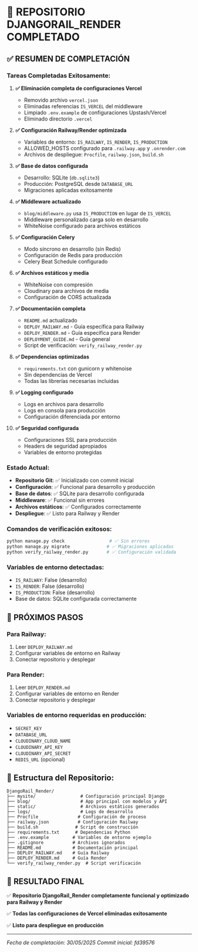 # 🎉 REPOSITORIO DJANGORAIL_RENDER COMPLETADO

## ✅ RESUMEN DE COMPLETACIÓN

### Tareas Completadas Exitosamente:

1. **✅ Eliminación completa de configuraciones Vercel**
   - Removido archivo `vercel.json`
   - Eliminadas referencias `IS_VERCEL` del middleware
   - Limpiado `.env.example` de configuraciones Upstash/Vercel
   - Eliminado directorio `.vercel`

2. **✅ Configuración Railway/Render optimizada**
   - Variables de entorno: `IS_RAILWAY`, `IS_RENDER`, `IS_PRODUCTION`
   - ALLOWED_HOSTS configurado para `.railway.app` y `.onrender.com`
   - Archivos de despliegue: `Procfile`, `railway.json`, `build.sh`

3. **✅ Base de datos configurada**
   - Desarrollo: SQLite (`db.sqlite3`)
   - Producción: PostgreSQL desde `DATABASE_URL`
   - Migraciones aplicadas exitosamente

4. **✅ Middleware actualizado**
   - `blog/middleware.py` usa `IS_PRODUCTION` en lugar de `IS_VERCEL`
   - Middleware personalizado carga solo en desarrollo
   - WhiteNoise configurado para archivos estáticos

5. **✅ Configuración Celery**
   - Modo síncrono en desarrollo (sin Redis)
   - Configuración de Redis para producción
   - Celery Beat Schedule configurado

6. **✅ Archivos estáticos y media**
   - WhiteNoise con compresión
   - Cloudinary para archivos de media
   - Configuración de CORS actualizada

7. **✅ Documentación completa**
   - `README.md` actualizado
   - `DEPLOY_RAILWAY.md` - Guía específica para Railway
   - `DEPLOY_RENDER.md` - Guía específica para Render
   - `DEPLOYMENT_GUIDE.md` - Guía general
   - Script de verificación: `verify_railway_render.py`

8. **✅ Dependencias optimizadas**
   - `requirements.txt` con gunicorn y whitenoise
   - Sin dependencias de Vercel
   - Todas las librerías necesarias incluidas

9. **✅ Logging configurado**
   - Logs en archivos para desarrollo
   - Logs en consola para producción
   - Configuración diferenciada por entorno

10. **✅ Seguridad configurada**
    - Configuraciones SSL para producción
    - Headers de seguridad apropiados
    - Variables de entorno protegidas

### Estado Actual:

- **Repositorio Git**: ✅ Inicializado con commit inicial
- **Configuración**: ✅ Funcional para desarrollo y producción
- **Base de datos**: ✅ SQLite para desarrollo configurada
- **Middleware**: ✅ Funcional sin errores
- **Archivos estáticos**: ✅ Configurados correctamente
- **Despliegue**: ✅ Listo para Railway y Render

### Comandos de verificación exitosos:

```bash
python manage.py check                 # ✅ Sin errores
python manage.py migrate              # ✅ Migraciones aplicadas
python verify_railway_render.py       # ✅ Configuración validada
```

### Variables de entorno detectadas:

- `IS_RAILWAY`: False (desarrollo)
- `IS_RENDER`: False (desarrollo) 
- `IS_PRODUCTION`: False (desarrollo)
- Base de datos: SQLite configurada correctamente

## 🚀 PRÓXIMOS PASOS

### Para Railway:
1. Leer `DEPLOY_RAILWAY.md`
2. Configurar variables de entorno en Railway
3. Conectar repositorio y desplegar

### Para Render:
1. Leer `DEPLOY_RENDER.md`  
2. Configurar variables de entorno en Render
3. Conectar repositorio y desplegar

### Variables de entorno requeridas en producción:
- `SECRET_KEY`
- `DATABASE_URL` 
- `CLOUDINARY_CLOUD_NAME`
- `CLOUDINARY_API_KEY`
- `CLOUDINARY_API_SECRET`
- `REDIS_URL` (opcional)

## 📁 Estructura del Repositorio:

```
DjangoRail_Render/
├── mysite/                 # Configuración principal Django
├── blog/                   # App principal con modelos y API
├── static/                 # Archivos estáticos generados
├── logs/                   # Logs de desarrollo
├── Procfile               # Configuración de proceso
├── railway.json           # Configuración Railway
├── build.sh              # Script de construcción
├── requirements.txt      # Dependencias Python
├── .env.example         # Variables de entorno ejemplo
├── .gitignore           # Archivos ignorados
├── README.md            # Documentación principal
├── DEPLOY_RAILWAY.md    # Guía Railway
├── DEPLOY_RENDER.md     # Guía Render
└── verify_railway_render.py  # Script verificación
```

## 🎯 RESULTADO FINAL

✅ **Repositorio DjangoRail_Render completamente funcional y optimizado para Railway y Render**

✅ **Todas las configuraciones de Vercel eliminadas exitosamente**

✅ **Listo para despliegue en producción**

---
*Fecha de completación: 30/05/2025*
*Commit inicial: fd39576*
